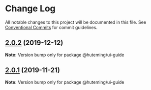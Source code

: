 # Change Log

All notable changes to this project will be documented in this file.
See [Conventional Commits](https://conventionalcommits.org) for commit guidelines.

## [2.0.2](https://github.com/huteming/huteming-ui/compare/@huteming/ui-guide@2.0.1...@huteming/ui-guide@2.0.2) (2019-12-12)

**Note:** Version bump only for package @huteming/ui-guide





## [2.0.1](https://github.com/huteming/huteming-ui/compare/@huteming/ui-guide@2.0.0...@huteming/ui-guide@2.0.1) (2019-11-21)

**Note:** Version bump only for package @huteming/ui-guide
